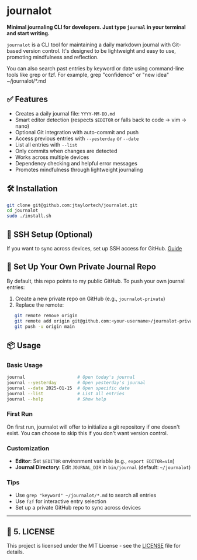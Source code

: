 
# journalot

**Minimal journaling CLI for developers. Just type `journal` in your terminal and start writing.**

`journalot` is a CLI tool for maintaining a daily markdown journal with Git-based version control. It's designed to be lightweight and easy to use, promoting mindfulness and reflection. 

You can also search past entries by keyword or date using command-line tools like grep or fzf. For example, grep "confidence" or "new idea" ~/journalot/*.md

## ✅ Features
-   Creates a daily journal file: `YYYY-MM-DD.md`
-   Smart editor detection (respects `$EDITOR` or falls back to code → vim → nano)
-   Optional Git integration with auto-commit and push
-   Access previous entries with `--yesterday` or `--date`
-   List all entries with `--list`
-   Only commits when changes are detected
-   Works across multiple devices
-   Dependency checking and helpful error messages
-   Promotes mindfulness through lightweight journaling

## 🛠️ Installation

```bash
git clone git@github.com:jtaylortech/journalot.git
cd journalot
sudo ./install.sh
```

## 🔐 SSH Setup (Optional)
If you want to sync across devices, set up SSH access for GitHub. [Guide](https://docs.github.com/en/authentication/connecting-to-github-with-ssh)

## 🔄 Set Up Your Own Private Journal Repo
By default, this repo points to my public GitHub. To push your own journal entries:
1. Create a new private repo on GitHub (e.g., `journalot-private`)
2. Replace the remote:
```bash
   git remote remove origin
   git remote add origin git@github.com:<your-username>/journalot-private.git
   git push -u origin main
 ```

## 📦 Usage

### Basic Usage
```bash
journal                    # Open today's journal
journal --yesterday        # Open yesterday's journal
journal --date 2025-01-15  # Open specific date
journal --list             # List all entries
journal --help             # Show help
```

### First Run
On first run, journalot will offer to initialize a git repository if one doesn't exist. You can choose to skip this if you don't want version control.

### Customization
- **Editor**: Set `$EDITOR` environment variable (e.g., `export EDITOR=vim`)
- **Journal Directory**: Edit `JOURNAL_DIR` in `bin/journal` (default: `~/journalot`)

### Tips
- Use `grep "keyword" ~/journalot/*.md` to search all entries
- Use `fzf` for interactive entry selection
- Set up a private GitHub repo to sync across devices

---

## 🪪 5. **LICENSE**
This project is licensed under the MIT License - see the [LICENSE](LICENSE) file for details.